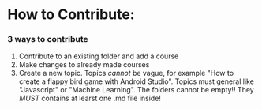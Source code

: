 # How to Contribute: 

### 3 ways to contribute
1. Contribute to an existing folder and add a course
2. Make changes to already made courses 
3. Create a new topic. Topics *cannot* be vague, for example "How to create a flappy bird game with Android Studio". Topics must general like "Javascript" or "Machine Learning". 
The folders cannot be empty!! They *MUST* contains at learst one .md file inside! 


